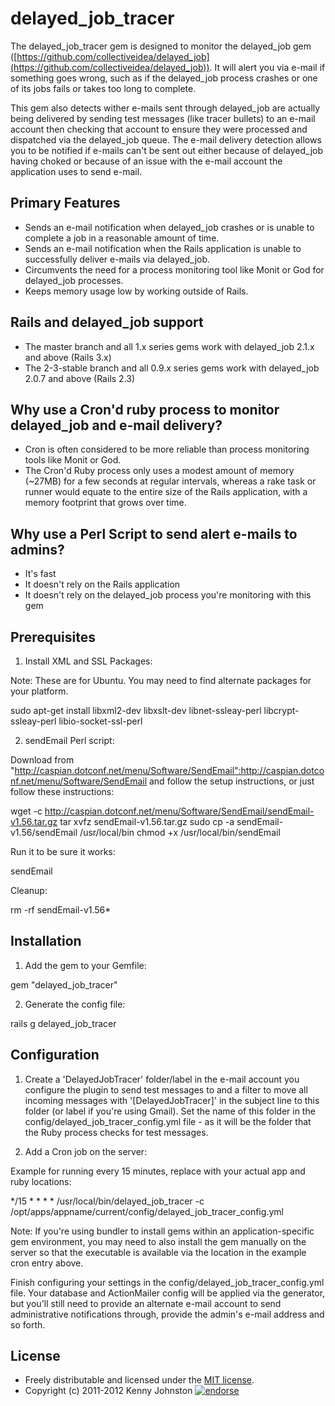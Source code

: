 # delayed_job_tracer

The delayed_job_tracer gem is designed to monitor the delayed_job gem ([https://github.com/collectiveidea/delayed_job](https://github.com/collectiveidea/delayed_job)).  It will alert you via e-mail if something goes wrong, such as if the delayed_job process crashes or one of its jobs fails or takes too long to complete.

This gem also detects wither e-mails sent through delayed_job are actually being delivered by sending test messages (like tracer bullets) to an e-mail account then checking that account to ensure they were processed and dispatched via the delayed_job queue.  The e-mail delivery detection allows you to be notified if e-mails can't be sent out either because of delayed_job having choked or because of an issue with the e-mail account the application uses to send e-mail.


## Primary Features

* Sends an e-mail notification when delayed_job crashes or is unable to complete a job in a reasonable amount of time.
* Sends an e-mail notification when the Rails application is unable to successfully deliver e-mails via delayed_job.
* Circumvents the need for a process monitoring tool like Monit or God for delayed_job processes.
* Keeps memory usage low by working outside of Rails.


## Rails and delayed_job support

* The master branch and all 1.x series gems work with delayed_job 2.1.x and above (Rails 3.x)
* The 2-3-stable branch and all 0.9.x series gems work with delayed_job 2.0.7 and above (Rails 2.3)


## Why use a Cron'd ruby process to monitor delayed_job and e-mail delivery?

* Cron is often considered to be more reliable than process monitoring tools like Monit or God.
* The Cron'd Ruby process only uses a modest amount of memory (~27MB) for a few seconds at regular intervals, whereas a rake task or runner would equate to the entire size of the Rails application, with a memory footprint that grows over time.


## Why use a Perl Script to send alert e-mails to admins?

* It's fast
* It doesn't rely on the Rails application
* It doesn't rely on the delayed_job process you're monitoring with this gem


## Prerequisites

1) Install XML and SSL Packages:

Note: These are for Ubuntu.  You may need to find alternate packages for your platform.

  sudo apt-get install libxml2-dev libxslt-dev libnet-ssleay-perl libcrypt-ssleay-perl libio-socket-ssl-perl

2) sendEmail Perl script:

Download from "http://caspian.dotconf.net/menu/Software/SendEmail":http://caspian.dotconf.net/menu/Software/SendEmail and follow the setup instructions, or just follow these instructions:

  wget -c http://caspian.dotconf.net/menu/Software/SendEmail/sendEmail-v1.56.tar.gz
  tar xvfz sendEmail-v1.56.tar.gz
  sudo cp -a sendEmail-v1.56/sendEmail /usr/local/bin
  chmod +x /usr/local/bin/sendEmail

Run it to be sure it works:

  sendEmail

Cleanup:

  rm -rf sendEmail-v1.56*


## Installation

1) Add the gem to your Gemfile:

  gem "delayed_job_tracer"

2) Generate the config file:

  rails g delayed_job_tracer

## Configuration

1) Create a 'DelayedJobTracer' folder/label in the e-mail account you configure the plugin to send test messages to and a filter to move all incoming messages with '[DelayedJobTracer]' in the subject line to this folder (or label if you're using Gmail).  Set the name of this folder in the config/delayed_job_tracer_config.yml file - as it will be the folder that the Ruby process checks for test messages.

2) Add a Cron job on the server:

Example for running every 15 minutes, replace with your actual app and ruby locations:

  */15 * * * * /usr/local/bin/delayed_job_tracer -c /opt/apps/appname/current/config/delayed_job_tracer_config.yml

Note: If you're using bundler to install gems within an application-specific gem environment, you may need to also install the gem manually on the server so that the executable is available via the location in the example cron entry above.

Finish configuring your settings in the config/delayed_job_tracer_config.yml file.  Your database and ActionMailer config will be applied via the generator, but you'll still need to provide an alternate e-mail account to send administrative notifications through, provide the admin's e-mail address and so forth.

## License

* Freely distributable and licensed under the [MIT license](http://kjohnston.mit-license.org/license.html).
* Copyright (c) 2011-2012 Kenny Johnston [![endorse](http://api.coderwall.com/kjohnston/endorsecount.png)](http://coderwall.com/kjohnston)
